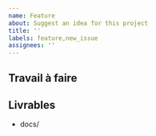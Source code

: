 ```yaml
---
name: Feature
about: Suggest an idea for this project
title: ''
labels: feature,new_issue
assignees: ''
---
```


## Travail à faire

## Livrables
- docs/